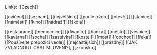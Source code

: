 Links: [[Czech]]

[[cvičení]]
[[seznam]]
[[největších]]
[[podle tržeb]]
[[otevřít]]
[[stanice]]
[[náměstí]]
[[kino]]
[[nádraží]]
[[škola]]

[[restaurace]]
[[nemocnice]]
[[divadlo]]
[[banka]]
[[město]]
[[vesnice]]
[[kavárna]]
[[socha]]
[[zastávka]]
[[kostel]]
[[most]]
[[obchod]]
[[řeka]]
[[Používejte prepozici vedle]]
[[nejčastějších]]
[[prázdný]]
[[JAK ZVLÁDNOUT ČÁST MLUVENÍ?]]
[[zkouška]]